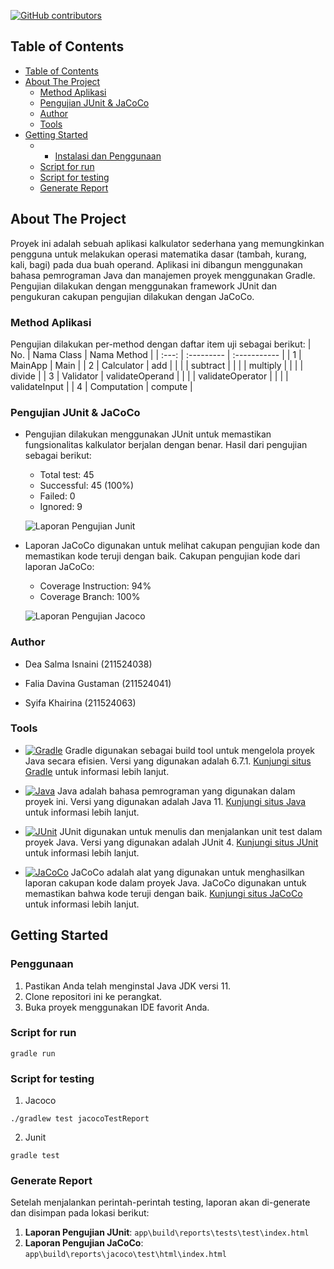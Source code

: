 <a name="readme-top"></a>

[![GitHub contributors](https://img.shields.io/github/contributors/deasalmaisnaini/KalkulatorTesting.svg)](https://github.com/deasalmaisnaini/KalkulatorTesting/graphs/contributors)


<!-- TABLE OF CONTENTS -->
## Table of Contents
- [Table of Contents](#table-of-contents)
- [About The Project](#about-the-project)
  - [Method Aplikasi](#method-aplikasi)
  - [Pengujian JUnit \& JaCoCo](#pengujian-junit--jacoco)
  - [Author](#author)
  - [Tools](#tools)
- [Getting Started](#getting-started)
  - - [Instalasi dan Penggunaan](#penggunaan)
  - [Script for run](#script-for-run)
  - [Script for testing](#script-for-testing)
  - [Generate Report](#generate-report)

<!-- ABOUT THE PROJECT -->
## About The Project
Proyek ini adalah sebuah aplikasi kalkulator sederhana yang memungkinkan pengguna untuk melakukan operasi matematika dasar (tambah, kurang, kali, bagi) pada dua buah operand. Aplikasi ini dibangun menggunakan bahasa pemrograman Java dan manajemen proyek menggunakan Gradle. Pengujian dilakukan dengan menggunakan framework JUnit dan pengukuran cakupan pengujian dilakukan dengan JaCoCo.

### Method Aplikasi
Pengujian dilakukan per-method dengan daftar item uji sebagai berikut:
| No. | Nama Class | Nama Method |
| :---: | :--------- | :----------- |
| 1 | MainApp | Main |
| 2 | Calculator | add |
|   |         | subtract |
|   |         | multiply |
|   |         | divide |
| 3 | Validator | validateOperand |
|   |         | validateOperator |
|   |         | validateInput |
| 4 | Computation | compute |

### Pengujian JUnit & JaCoCo
- Pengujian dilakukan menggunakan JUnit untuk memastikan fungsionalitas kalkulator berjalan dengan benar. Hasil dari pengujian sebagai berikut:
  - Total test: 45
  - Successful: 45 (100%)
  - Failed: 0
  - Ignored: 9
  
   ![Laporan Pengujian Junit](https://drive.google.com/file/d/1n6vS36-tmDaNDwdzbOxkf7sq22NZzwye/view?usp=sharing)
- Laporan JaCoCo digunakan untuk melihat cakupan pengujian kode dan memastikan kode teruji dengan baik. Cakupan pengujian kode dari laporan JaCoCo:
  - Coverage Instruction: 94%
  - Coverage Branch: 100%
  
  ![Laporan Pengujian Jacoco](https://drive.google.com/uc?id=1rNm1Tivz8q4NPLf6NH_0ySo4Hu3Ik53s)

  
### Author
- Dea Salma Isnaini (211524038)
  
- Falia Davina Gustaman (211524041)
  
- Syifa Khairina (211524063)

### Tools
* [![Gradle](https://img.shields.io/badge/Gradle-6.7.1-blue)](https://gradle.org/)
  Gradle digunakan sebagai build tool untuk mengelola proyek Java secara efisien. Versi yang digunakan adalah 6.7.1. [Kunjungi situs Gradle](https://gradle.org/) untuk informasi lebih lanjut.

* [![Java](https://img.shields.io/badge/Java-11-red)](https://www.java.com/)
  Java adalah bahasa pemrograman yang digunakan dalam proyek ini. Versi yang digunakan adalah Java 11. [Kunjungi situs Java](https://www.java.com/) untuk informasi lebih lanjut.

* [![JUnit](https://img.shields.io/badge/JUnit-4-green)](https://junit.org/)
  JUnit digunakan untuk menulis dan menjalankan unit test dalam proyek Java. Versi yang digunakan adalah JUnit 4. [Kunjungi situs JUnit](https://junit.org/) untuk informasi lebih lanjut.

* [![JaCoCo](https://img.shields.io/badge/JaCoCo-coverage-lightgrey)](https://www.jacoco.org/)
  JaCoCo adalah alat yang digunakan untuk menghasilkan laporan cakupan kode dalam proyek Java. JaCoCo digunakan untuk memastikan bahwa kode teruji dengan baik. [Kunjungi situs JaCoCo](https://www.jacoco.org/) untuk informasi lebih lanjut.


## Getting Started 
### Penggunaan
1. Pastikan Anda telah menginstal Java JDK versi 11.
2. Clone repositori ini ke perangkat.
3. Buka proyek menggunakan IDE favorit Anda.
   
### Script for run
```
gradle run
```

### Script for testing
1. Jacoco
```
./gradlew test jacocoTestReport
```
   
2. Junit
```
gradle test
```

### Generate Report
Setelah menjalankan perintah-perintah testing, laporan akan di-generate dan disimpan pada lokasi berikut:

1. **Laporan Pengujian JUnit**: `app\build\reports\tests\test\index.html`
2. **Laporan Pengujian JaCoCo**: `app\build\reports\jacoco\test\html\index.html`


